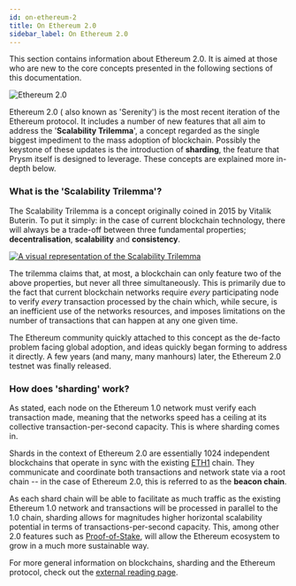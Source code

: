 ```yaml
---
id: on-ethereum-2
title: On Ethereum 2.0
sidebar_label: On Ethereum 2.0
---
```

  This section contains information about Ethereum 2.0. It is aimed at those who
  are new to the core concepts presented in the following sections of this
  documentation.

![Ethereum 2.0](/img/ethereum-2.0.png)

Ethereum 2.0 \( also known as 'Serenity'\) is the most recent iteration of the Ethereum protocol. It includes a number of new features that all aim to address the '**Scalability Trilemma**', a concept regarded as the single biggest impediment to the mass adoption of blockchain. Possibly the keystone of these updates is the introduction of **sharding**, the feature that Prysm itself is designed to leverage. These concepts are explained more in-depth below.

### What is the 'Scalability Trilemma'?

The Scalability Trilemma is a concept originally coined in 2015 by Vitalik Buterin. To put it simply: in the case of current blockchain technology, there will always be a trade-off between three fundamental properties; **decentralisation**, **scalability** and **consistency**.

[![A visual representation of the Scalability Trilemma](https://docs.ethhub.io/assets/images/dcs-triangle.png)](https://docs.ethhub.io/ethereum-roadmap/ethereum-2.0/sharding/#the-scalability-trilemma)

The trilemma claims that, at most, a blockchain can only feature two of the above properties, but never all three simultaneously. This is primarily due to the fact that current blockchain networks require _every_ participating node to verify _every_ transaction processed by the chain which, while secure, is an inefficient use of the networks resources, and imposes limitations on the number of transactions that can happen at any one given time.

The Ethereum community quickly attached to this concept as the de-facto problem facing global adoption, and ideas quickly began forming to address it directly. A few years \(and many, many manhours\) later, the Ethereum 2.0 testnet was finally released.  

### How does 'sharding' work?

As stated, each node on the Ethereum 1.0 network must verify each transaction made, meaning that the networks speed has a ceiling at its collective transaction-per-second capacity. This is where sharding comes in.

Shards in the context of Ethereum 2.0 are essentially 1024 independent blockchains that operate in sync with the existing [ETH1](/docs/terminology#eth1) chain. They communicate and coordinate both transactions and network state via a root chain -- in the case of Ethereum 2.0, this is referred to as the **beacon chain**.

As each shard chain will be able to facilitate as much traffic as the existing Ethereum 1.0 network and transactions will be processed in parallel to the 1.0 chain, sharding allows for magnitudes higher horizontal scalability potential in terms of transactions-per-second capacity. This, among other 2.0 features such as [Proof-of-Stake](/docs/terminology#proof-of-stake-pos), will allow the Ethereum ecosystem to grow in a much more sustainable way.

For more general information on blockchains, sharding and the Ethereum protocol, check out the [external reading page](/docs/contribute/required-reading).
